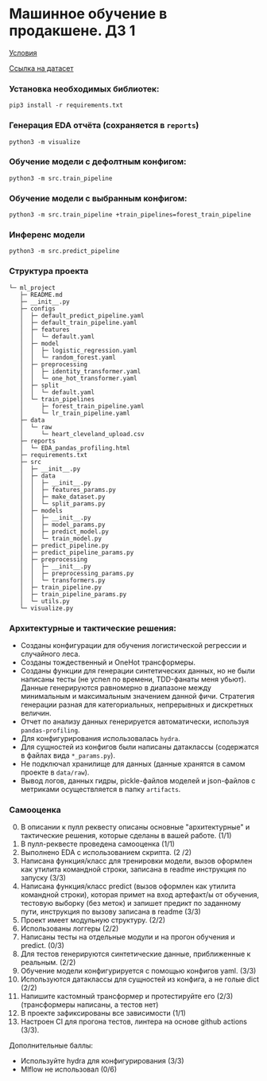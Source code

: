 # Машинное обучение в продакшене. ДЗ 1

[Условия](./hw1.md)

[Ссылка на датасет](https://www.kaggle.com/datasets/cherngs/heart-disease-cleveland-uci)

### Установка необходимых библиотек:

```
pip3 install -r requirements.txt
```

### Генерация EDA отчёта (сохраняется в `reports`)
```
python3 -m visualize
```

### Обучение модели с дефолтным конфигом:
```
python3 -m src.train_pipeline
```

### Обучение модели с выбранным конфигом:
```
python3 -m src.train_pipeline +train_pipelines=forest_train_pipeline
```

### Инференс модели
```
python3 -m src.predict_pipeline
```

### Структура проекта
```
└─ ml_project
   ├─ README.md
   ├─ __init__.py
   ├─ configs
   │  ├─ default_predict_pipeline.yaml
   │  ├─ default_train_pipeline.yaml
   │  ├─ features
   │  │  └─ default.yaml
   │  ├─ model
   │  │  ├─ logistic_regression.yaml
   │  │  └─ random_forest.yaml
   │  ├─ preprocessing
   │  │  ├─ identity_transformer.yaml
   │  │  └─ one_hot_transformer.yaml
   │  ├─ split
   │  │  └─ default.yaml
   │  └─ train_pipelines
   │     ├─ forest_train_pipeline.yaml
   │     └─ lr_train_pipeline.yaml
   ├─ data
   │  └─ raw
   │     └─ heart_cleveland_upload.csv
   ├─ reports
   │  └─ EDA_pandas_profiling.html
   ├─ requirements.txt
   ├─ src
   │  ├─ __init__.py
   │  ├─ data
   │  │  ├─ __init__.py
   │  │  ├─ features_params.py
   │  │  ├─ make_dataset.py
   │  │  └─ split_params.py
   │  ├─ models
   │  │  ├─ __init__.py
   │  │  ├─ model_params.py
   │  │  ├─ predict_model.py
   │  │  └─ train_model.py
   │  ├─ predict_pipeline.py
   │  ├─ predict_pipeline_params.py
   │  ├─ preprocessing
   │  │  ├─ __init__.py
   │  │  ├─ preprocessing_params.py
   │  │  └─ transformers.py
   │  ├─ train_pipeline.py
   │  ├─ train_pipeline_params.py
   │  └─ utils.py
   └─ visualize.py
```

### Архитектурные и тактические решения:

- Созданы конфигурации для обучения логистической регрессии и случайного леса.
- Созданы тождественный и OneHot трансформеры.
- Созданы функции для генерации синтетических данных, но не были написаны тесты (не успел по времени, TDD-фанаты меня убьют). Данные генерируются равномерно в диапазоне между минимальным и максимальным значением данной фичи. Стратегия генерации разная для категориальных, непрерывных и дискретных величин.
- Отчет по анализу данных генерируется автоматически, используя `pandas-profiling`.
- Для конфигурирования использовалась `hydra`.
- Для сущностей из конфигов были написаны датаклассы (содержатся в файлах вида `*_params.py`).
- Не подключал хранилище для данных (данные хранятся в самом проекте в `data/raw`).
- Вывод логов, данных гидры, pickle-файлов моделей и json-файлов с метриками осуществляется в папку `artifacts`.


### Самооценка

0. В описании к пулл реквесту описаны основные "архитектурные" и тактические решения, которые сделаны в вашей работе. (1/1)
1. В пулл-реквесте проведена самооценка (1/1)
2. Выполнено EDA с использованием скрипта. (2	/2)
3. Написана функция/класс для тренировки модели, вызов оформлен как утилита командной строки, записана в readme инструкция по запуску (3/3)
4. Написана функция/класс predict (вызов оформлен как утилита командной строки), которая примет на вход артефакт/ы от обучения, тестовую выборку (без меток) и запишет предикт по заданному пути, инструкция по вызову записана в readme (3/3)
5. Проект имеет модульную структуру. (2/2)
6. Использованы логгеры (2/2)
7. Написаны тесты на отдельные модули и на прогон обучения и predict. (0/3)
8. Для тестов генерируются синтетические данные, приближенные к реальным. (2/2)
9. Обучение модели конфигурируется с помощью конфигов yaml. (3/3) 
10. Используются датаклассы для сущностей из конфига, а не голые dict (2/2)
11. Напишите кастомный трансформер и протестируйте его (2/3) (трансформеры написаны, а тестов нет)
12. В проекте зафиксированы все зависимости (1/1)
13. Настроен CI для прогона тестов, линтера на основе github actions (3/3).

Дополнительные баллы:
- Используйте hydra для конфигурирования (3/3)
- Mlflow не использовал (0/6)

